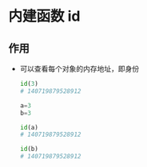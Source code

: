 # 内建函数 id

## 作用

+ 可以查看每个对象的内存地址，即身份

  ```py
  id(3)
  # 140719879528912
  ```

  ```py
  a=3
  b=3

  id(a)
  # 140719879528912

  id(b)
  # 140719879528912
  ```
